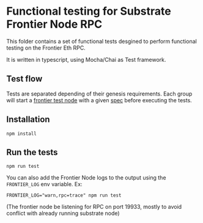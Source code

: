 # Functional testing for Substrate Frontier Node RPC

This folder contains a set of functional tests desgined to perform functional testing on the Frontier Eth RPC.

It is written in typescript, using Mocha/Chai as Test framework.

## Test flow

Tests are separated depending of their genesis requirements.
Each group will start a [frontier test node](frontier-test-node) with a given [spec](substrate-specs) before executing the tests.

## Installation

```
npm install
```

## Run the tests

```
npm run test
```

You can also add the Frontier Node logs to the output using the `FRONTIER_LOG` env variable. Ex:

```
FRONTIER_LOG="warn,rpc=trace" npm run test
```

(The frontier node be listening for RPC on port 19933, mostly to avoid conflict with already running substrate node)
